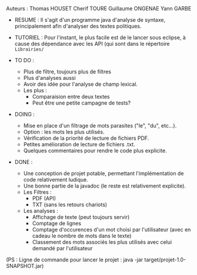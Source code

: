 Auteurs : 
    Thomas HOUSET
	Cherif TOURE
	Guillaume ONGENAE
	Yann GARBE

* RESUME : Il s'agit d'un programme java d'analyse de syntaxe, principalement afin d'analyser des textes politiques.

* TUTORIEL : Pour l'instant, le plus facile est de le lancer sous eclipse, à cause des dépendance avec les API (qui sont dans le répertoire `Librairies/`

* TO DO : 
	- Plus de filtre, toujours plus de filtres
	- Plus d'analyses aussi
	- Avoir des idée pour l'analyse de champ lexical.
	- Les plus : 
		- Comparaision entre deux textes
		- Peut être une petite campagne de tests?

* DOING : 
	- Mise en place d'un filtrage de mots parasites ("le", "du", etc...).
	- Option : les mots les plus utilisés.
	- Vérification de la priorité de lecture de fichiers PDF.
	- Petites amélioration de lecture de fichiers .txt.
	- Quelques commentaires pour rendre le code plus explicite.

* DONE : 
	- Une conception de projet potable, permettant l'implémentation de code relativement ludique. 
	- Une bonne partie de la javadoc (le reste est relativement explicite).
	- Les Filtres : 
		- PDF (API)
		- TXT (sans les retours chariots)
	- Les analyses : 
		- Affichage de texte (peut toujours servir)
		- Comptage de lignes
		- Comptage d'occurences d'un mot choisi par l'utilisateur (avec en cadeau le nombre de mots dans le texte)	
		- Classement des mots associés les plus utilisés avec celui demandé par l'utilisateur

(PS : Ligne de commande pour lancer le projet : java -jar target/projet-1.0-SNAPSHOT.jar)

